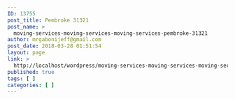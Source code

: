 ```yaml
---
ID: 13755
post_title: Pembroke 31321
post_name: >
  moving-services-moving-services-moving-services-pembroke-31321
author: mrgabonijeff@gmail.com
post_date: 2018-03-28 01:51:54
layout: page
link: >
  http://localhost/wordpress/moving-services-moving-services-moving-services-pembroke-31321/
published: true
tags: [ ]
categories: [ ]
---
```

